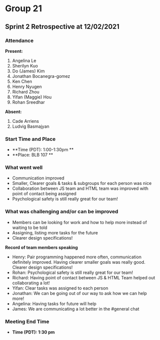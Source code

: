 # Group 21

## Sprint 2 Retrospective at 12/02/2021

### Attendance
**Present:** 
1. Angelina Le
2. Sherilyn Kuo
3. Do (James) Kim
4. Jonathan Bocanegra-gomez
5. Ken Chen
6. Henry Nyugen
7. Richard Zhou
8. Yifan (Maggie) Hou
9. Rohan Sreedhar

 
**Absent:** 
1. Cade Arriens
2. Ludvig Basmajyan

### Start Time and Place
- **Time (PDT): 1:00-1:30pm ** 
- **Place: BLB 107 ** 

### What went well
- Communication improved
- Smaller, Clearer goals & tasks & subgroups for each person was nice
- Collaboration between JS team and HTML team was improved with point of contact being assigned
- Psychological safety is still really great for our team!

### What was challenging and/or can be improved 
- Members can be looking for work and how to help more instead of waiting to be told
- Assigning, listing more tasks for the future
- Clearer design specifications!


**Record of team members speaking**
- Henry: Pair programming happened more often, communication definitely improved. Having clearer smaller goals was really good. Clearer design specifications!
- Rohan: Psychological safety is still really great for our team!
- Richard: Having point of contact between JS & HTML Team helped out collaborating a lot!
- Yifan: Clear tasks was assigned to each person
- Jonathan: We can be going out of our way to ask how we can help more!
- Angelina: Having tasks for future will help
- James: We are communicating a lot better in the #general chat


### Meeting End Time
- **Time (PDT): 1:30 pm** 

